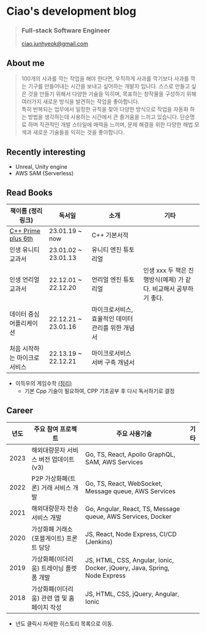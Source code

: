 # Ciao's development blog

> ### Full-stack Software Engineer
> ciao.junhyeok@gmail.com

## About me

> 100개의 사과를 깍는 작업을 해야 한다면, 우직하게 사과를 깍기보다 사과를 깍는 기구를 만들어내는 시간을 보내고 싶어하는 개발자 입니다.
> 스스로 만들고 싶은 것을 만들기 위해서 다양한 기술을 익히며, 목표하는 창작물을 구성하기 위해 여러가지 새로운 방식을 발견하는 작업을 좋아합니다.   
> 특히 반복되는 업무에서 일정한 규칙을 찾아 다양한 방식으로 작업을 자동화 하는 방법을 생각하는데 사용하는 시간에서 큰 즐거움을 느끼고 있습니다.
> 단순명료 하며 직관적인 개발 스타일에 매력을 느끼며, 문제 해결을 위한 다양한 해법 모색과 새로운 기술들을 익히는 것을 좋아합니다.

## Recently interesting

* Unreal, Unity engine
* AWS SAM (Serverless)

## Read Books

| 책이름 (정리 링크)                                           | 독서일                 | 소개                           | 기타                                       |
|-------------------------------------------------------|---------------------|------------------------------|------------------------------------------|
| [C++ Prime plus 6th](books/cppPrimePlus6th/readme.md) | 23.01.19 ~ now      | C++ 기본서적                     |                                          |
| 인생 유니티 교과서                                            | 23.01.02 ~ 23.01.13 | 유니티 엔진 튜토리얼                  |                                          |
| 인생 언리얼 교과서                                            | 22.12.01 ~ 22.12.20 | 언리얼 엔진 튜토리얼                  | 인생 xxx 두 책은 진행방식(예제) 가 같다. 비교해서 공부하기 좋다. |
| 데이터 중심 어플리케이션                                         | 22.12.21 ~ 23.01.16 | 마이크로서비스, 효율적인 데이터 관리를 위한 개념서 |                                          |
| 처음 시작하는 마이크로 서비스                                      | 22.13.19 ~ 22.12.21 | 마이크로서비스 서버 구축 개념서            |                                          |

* 이득우의 게임수학 [(정리)](books/gameMath/readme.md)
    * 기본 Cpp 기술이 필요하여, CPP 기초공부 후 다시 독서하기로 결정

## Career

| 년도   | 주요 참여 프로젝트                | 주요 사용기술                                                                   | 기타  |
|------|---------------------------|---------------------------------------------------------------------------|-----|
| 2023 | 해외대량문자 서비스 버전 업데이트 (v3)   | Go, TS, React, Apollo GraphQL, SAM, AWS Services                          |     |
| 2022 | P2P 가상화폐(트론) 거래 서비스 개발    | Go, TS,  React, WebSocket, Message queue, AWS Services                    |     |
| 2021 | 해외대량문자 전송 서비스 개발          | Go, Angular, React, TS, Message queue, AWS Services, Docker               |     |
| 2020 | 가상화폐 거래소 (포블게이트) 프론트 담당   | JS, React, Node Express, CI/CD (Jenkins)                                  |     |
| 2019 | 가상화폐(이더리움) 트레이닝 플렛폼 개발    | JS, HTML, CSS, Angular, Ionic, Docker, jQuery, Java, Spring, Node Express |     |
| 2018 | 가상화폐(이더리움) 관련 앱 및 홈페이지 작성 | JS, HTML, CSS, jQuery, Angular, Ionic                                     |     |

* 년도 클릭시 자세한 히스토리 목록으로 이동.